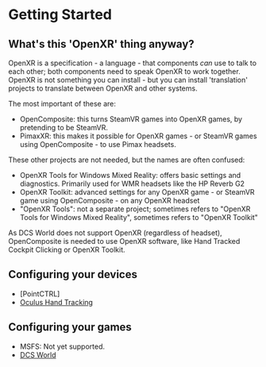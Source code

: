 # Getting Started

## What's this 'OpenXR' thing anyway?

OpenXR is a specification - a language - that components *can* use to talk to each other; both components need to speak OpenXR to work together. OpenXR is not something you can install - but you can install 'translation' projects to translate between OpenXR and other systems.

The most important of these are:
- OpenComposite: this turns SteamVR games into OpenXR games, by pretending to be SteamVR.
- PimaxXR: this makes it possible for OpenXR games - or SteamVR games using OpenComposite - to use Pimax headsets.

These other projects are not needed, but the names are often confused:
- OpenXR Tools for Windows Mixed Reality: offers basic settings and diagnostics. Primarily used for WMR headsets like the HP Reverb G2
- OpenXR Toolkit: advanced settings for any OpenXR game - or SteamVR game using OpenComposite - on any OpenXR headset
- "OpenXR Tools": not a separate project; sometimes refers to "OpenXR Tools for Windows Mixed Reality", sometimes refers to "OpenXR Toolkit"

As DCS World does not support OpenXR (regardless of headset), OpenComposite is needed to use OpenXR software, like Hand Tracked Cockpit Clicking or OpenXR Toolkit.

## Configuring your devices

- [PointCTRL]
- [Oculus Hand Tracking]

## Configuring your games

- MSFS: Not yet supported.
- [DCS World]

[Oculus Hand Tracking]: oculus-hand-tracking/README.md
[DCS World]: dcs-world/README.md
[PointCtrl v2]: pointctrl/README.md
